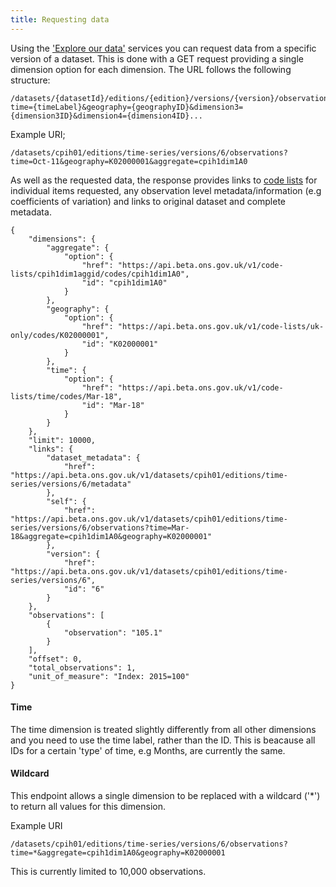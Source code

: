 ```yaml
---
title: Requesting data
---
```


Using the ['Explore our data'](../dataset/) services you can request data from a specific version of a dataset. This is done with a GET request providing a single dimension option for each dimension. The URL follows the following structure:    

    /datasets/{datasetId}/editions/{edition}/versions/{version}/observations?time={timeLabel}&geography={geographyID}&dimension3={dimension3ID}&dimension4={dimension4ID}...

Example URI;

    /datasets/cpih01/editions/time-series/versions/6/observations?time=Oct-11&geography=K02000001&aggregate=cpih1dim1A0



As well as the requested data, the response provides links to [code lists](../code-list/) for individual items requested, any observation level metadata/information (e.g coefficients of variation) and links to original dataset and complete metadata.

    {
        "dimensions": {
            "aggregate": {
                "option": {
                    "href": "https://api.beta.ons.gov.uk/v1/code-lists/cpih1dim1aggid/codes/cpih1dim1A0",
                    "id": "cpih1dim1A0"
                }
            },
            "geography": {
                "option": {
                    "href": "https://api.beta.ons.gov.uk/v1/code-lists/uk-only/codes/K02000001",
                    "id": "K02000001"
                }
            },
            "time": {
                "option": {
                    "href": "https://api.beta.ons.gov.uk/v1/code-lists/time/codes/Mar-18",
                    "id": "Mar-18"
                }
            }
        },
        "limit": 10000,
        "links": {
            "dataset_metadata": {
                "href": "https://api.beta.ons.gov.uk/v1/datasets/cpih01/editions/time-series/versions/6/metadata"
            },
            "self": {
                "href": "https://api.beta.ons.gov.uk/v1/datasets/cpih01/editions/time-series/versions/6/observations?time=Mar-18&aggregate=cpih1dim1A0&geography=K02000001"
            },
            "version": {
                "href": "https://api.beta.ons.gov.uk/v1/datasets/cpih01/editions/time-series/versions/6",
                "id": "6"
            }
        },
        "observations": [
            {
                "observation": "105.1"
            }
        ],
        "offset": 0,
        "total_observations": 1,
        "unit_of_measure": "Index: 2015=100"
    }


#### Time
The time dimension is treated slightly differently from all other dimensions and you need to use the time label, rather than the ID. This is beacause all IDs for a certain 'type' of time, e.g Months, are currently the same.

#### Wildcard
This endpoint allows a single dimension to be replaced with a wildcard ('*') to return all values for this dimension.

Example URI

    /datasets/cpih01/editions/time-series/versions/6/observations?time=*&aggregate=cpih1dim1A0&geography=K02000001

This is currently limited to 10,000 observations.